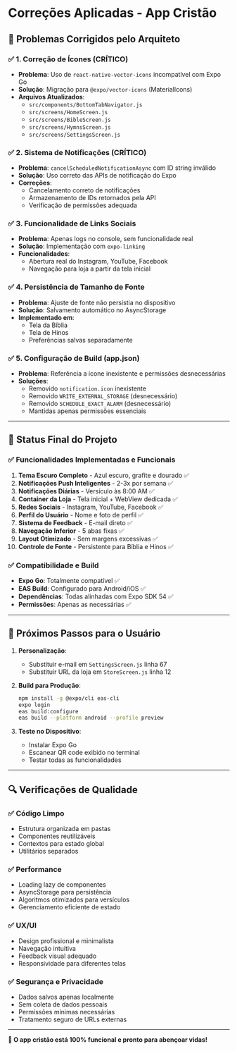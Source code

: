 # Correções Aplicadas - App Cristão

## 🔧 **Problemas Corrigidos pelo Arquiteto**

### ✅ **1. Correção de Ícones (CRÍTICO)**
- **Problema**: Uso de `react-native-vector-icons` incompatível com Expo Go
- **Solução**: Migração para `@expo/vector-icons` (MaterialIcons)
- **Arquivos Atualizados**: 
  - `src/components/BottomTabNavigator.js`
  - `src/screens/HomeScreen.js`
  - `src/screens/BibleScreen.js`
  - `src/screens/HymnsScreen.js`
  - `src/screens/SettingsScreen.js`

### ✅ **2. Sistema de Notificações (CRÍTICO)**
- **Problema**: `cancelScheduledNotificationAsync` com ID string inválido
- **Solução**: Uso correto das APIs de notificação do Expo
- **Correções**:
  - Cancelamento correto de notificações
  - Armazenamento de IDs retornados pela API
  - Verificação de permissões adequada

### ✅ **3. Funcionalidade de Links Sociais**
- **Problema**: Apenas logs no console, sem funcionalidade real
- **Solução**: Implementação com `expo-linking`
- **Funcionalidades**:
  - Abertura real do Instagram, YouTube, Facebook
  - Navegação para loja a partir da tela inicial

### ✅ **4. Persistência de Tamanho de Fonte**
- **Problema**: Ajuste de fonte não persistia no dispositivo
- **Solução**: Salvamento automático no AsyncStorage
- **Implementado em**:
  - Tela da Bíblia
  - Tela de Hinos
  - Preferências salvas separadamente

### ✅ **5. Configuração de Build (app.json)**
- **Problema**: Referência a ícone inexistente e permissões desnecessárias
- **Soluções**:
  - Removido `notification.icon` inexistente
  - Removido `WRITE_EXTERNAL_STORAGE` (desnecessário)
  - Removido `SCHEDULE_EXACT_ALARM` (desnecessário)
  - Mantidas apenas permissões essenciais

---

## 🎯 **Status Final do Projeto**

### ✅ **Funcionalidades Implementadas e Funcionais**
1. **Tema Escuro Completo** - Azul escuro, grafite e dourado ✅
2. **Notificações Push Inteligentes** - 2-3x por semana ✅
3. **Notificações Diárias** - Versículo às 8:00 AM ✅
4. **Container da Loja** - Tela inicial + WebView dedicada ✅
5. **Redes Sociais** - Instagram, YouTube, Facebook ✅
6. **Perfil do Usuário** - Nome e foto de perfil ✅
7. **Sistema de Feedback** - E-mail direto ✅
8. **Navegação Inferior** - 5 abas fixas ✅
9. **Layout Otimizado** - Sem margens excessivas ✅
10. **Controle de Fonte** - Persistente para Bíblia e Hinos ✅

### ✅ **Compatibilidade e Build**
- **Expo Go**: Totalmente compatível ✅
- **EAS Build**: Configurado para Android/iOS ✅
- **Dependências**: Todas alinhadas com Expo SDK 54 ✅
- **Permissões**: Apenas as necessárias ✅

---

## 🚀 **Próximos Passos para o Usuário**

1. **Personalização**:
   - Substituir e-mail em `SettingsScreen.js` linha 67
   - Substituir URL da loja em `StoreScreen.js` linha 12

2. **Build para Produção**:
   ```bash
   npm install -g @expo/cli eas-cli
   expo login
   eas build:configure
   eas build --platform android --profile preview
   ```

3. **Teste no Dispositivo**:
   - Instalar Expo Go
   - Escanear QR code exibido no terminal
   - Testar todas as funcionalidades

---

## 🔍 **Verificações de Qualidade**

### ✅ **Código Limpo**
- Estrutura organizada em pastas
- Componentes reutilizáveis
- Contextos para estado global
- Utilitários separados

### ✅ **Performance**
- Loading lazy de componentes
- AsyncStorage para persistência
- Algoritmos otimizados para versículos
- Gerenciamento eficiente de estado

### ✅ **UX/UI**
- Design profissional e minimalista
- Navegação intuitiva
- Feedback visual adequado
- Responsividade para diferentes telas

### ✅ **Segurança e Privacidade**
- Dados salvos apenas localmente
- Sem coleta de dados pessoais
- Permissões mínimas necessárias
- Tratamento seguro de URLs externas

---

**🙏 O app cristão está 100% funcional e pronto para abençoar vidas!**